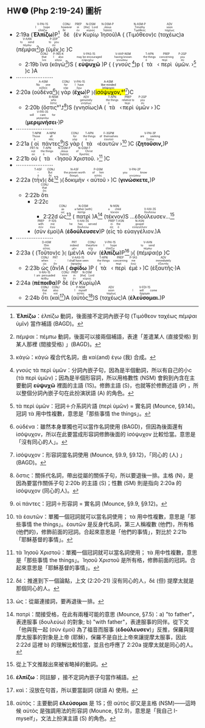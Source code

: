 ## HW❽ (Php 2:19-24) 圖析


- 2:19a (<RUBY><ruby><ruby><strong>Ἐλπίζω</strong><rt>ἐλπίζω</rt></ruby><rt>I hope</rt></ruby><rt>V-PAI-1S</rt></RUBY>)P[^1] <RUBY><ruby><ruby>δὲ<rt>δέ</rt></ruby><rt>however</rt></ruby><rt>CONJ</rt></RUBY> (<RUBY><ruby><ruby>ἐν<rt>ἐν</rt></ruby><rt>in</rt></ruby><rt>PREP</rt></RUBY> <RUBY><ruby><ruby>Κυρίῳ<rt>κύριος</rt></ruby><rt>[the] Lord</rt></ruby><rt>N-DSM</rt></RUBY> <RUBY><ruby><ruby>Ἰησοῦ<rt>Ἰησοῦς</rt></ruby><rt>Jesus</rt></ruby><rt>N-DSM-P</rt></RUBY>)A { (<RUBY><ruby><ruby>Τιμόθεον<rt>Τιμόθεος</rt></ruby><rt>Timothy</rt></ruby><rt>N-ASM-P</rt></RUBY>)c (<RUBY><ruby><ruby>ταχέως<rt>ταχέως</rt></ruby><rt>soon</rt></ruby><rt>ADV</rt></RUBY>)a (<RUBY><ruby><ruby><em>πέμψαι</em><rt>πέμπω</rt></ruby><rt>to send</rt></ruby><rt>V-AAN</rt></RUBY>[^2])p (<RUBY><ruby><ruby>ὑμῖν,<rt>σύ</rt></ruby><rt>to you</rt></ruby><rt>P-2DP</rt></RUBY>)c }C
	- 2:19b <RUBY><ruby><ruby>ἵνα<rt>ἵνα</rt></ruby><rt>that</rt></ruby><rt>CONJ</rt></RUBY> (<RUBY><ruby><ruby>κἀγὼ<rt>κἀγώ</rt></ruby><rt>I also</rt></ruby><rt>P-1NS-K</rt></RUBY>[^3])S (<RUBY><ruby><ruby><strong>εὐψυχῶ</strong><rt>εὐψυχέω</rt></ruby><rt>may be encouraged</rt></ruby><rt>V-PAS-1S</rt></RUBY>)P { (<RUBY><ruby><ruby><em>γνοὺς</em><rt>γινώσκω</rt></ruby><rt>having known</rt></ruby><rt>V-AAP-NSM</rt></RUBY>[^4])p (<RUBY><ruby><ruby>τὰ<rt>ὁ</rt></ruby><rt>the things</rt></ruby><rt>T-APN</rt></RUBY> ‹<RUBY><ruby><ruby>περὶ<rt>περί</rt></ruby><rt>concerning</rt></ruby><rt>PREP</rt></RUBY> <RUBY><ruby><ruby>ὑμῶν.<rt>σύ</rt></ruby><rt>you</rt></ruby><rt>P-2GP</rt></RUBY> ›[^5] )c }A 
- ⋯⋯⋯⋯⋯⋯⋯
- 2:20a (<RUBY><ruby><ruby>οὐδένα<rt>οὐδείς</rt></ruby><rt>No one</rt></ruby><rt>A-ASM</rt></RUBY>[^6])⦇ <RUBY><ruby><ruby>γὰρ<rt>γάρ</rt></ruby><rt>for</rt></ruby><rt>CONJ</rt></RUBY> (<RUBY><ruby><ruby><strong>ἔχω</strong><rt>ἔχω</rt></ruby><rt>I have</rt></ruby><rt>V-PAI-1S</rt></RUBY>)P ⦈(<mark><RUBY><ruby><ruby>ἰσόψυχον,<rt>ἰσόψυχος</rt></ruby><rt>like-minded</rt></ruby><rt>A-ASM</rt></RUBY>°¹</mark>[^7])C 
	- 2:20b (<RUBY><ruby><ruby>ὅστις°¹⮥<rt>ὅστις</rt></ruby><rt>who</rt></ruby><rt>R-NSM</rt></RUBY>[^8])S (<RUBY><ruby><ruby>γνησίως<rt>γνησίως</rt></ruby><rt>genuinely</rt></ruby><rt>ADV</rt></RUBY>)A (<RUBY><ruby><ruby>τὰ<rt>ὁ</rt></ruby><rt>the things</rt></ruby><rt>T-APN</rt></RUBY> ‹<RUBY><ruby><ruby>περὶ<rt>περί</rt></ruby><rt>relative to</rt></ruby><rt>PREP</rt></RUBY> <RUBY><ruby><ruby>ὑμῶν<rt>σύ</rt></ruby><rt>you</rt></ruby><rt>P-2GP</rt></RUBY> › )C (<RUBY><ruby><ruby><strong>μεριμνήσει·</strong><rt>μεριμνάω</rt></ruby><rt>will care for</rt></ruby><rt>V-FAI-3S</rt></RUBY>)P 
- ⋯⋯⋯⋯⋯⋯⋯
- 2:21a (<RUBY><ruby><ruby>οἱ<rt>ὁ</rt></ruby><rt>Those</rt></ruby><rt>T-NPM</rt></RUBY> <RUBY><ruby><ruby>πάντες<rt>πᾶς</rt></ruby><rt>all</rt></ruby><rt>A-NPM</rt></RUBY>[^9])S <RUBY><ruby><ruby>γὰρ<rt>γάρ</rt></ruby><rt>for</rt></ruby><rt>CONJ</rt></RUBY> (<RUBY><ruby><ruby>τὰ<rt>ὁ</rt></ruby><rt>the things</rt></ruby><rt>T-APN</rt></RUBY> ‹<RUBY><ruby><ruby>ἑαυτῶν<rt>ἑαυτοῦ</rt></ruby><rt>of themselves</rt></ruby><rt>F-3GPM</rt></RUBY> ›[^10] )C (<RUBY><ruby><ruby><strong>ζητοῦσιν,</strong><rt>ζητέω</rt></ruby><rt>are seeking</rt></ruby><rt>V-PAI-3P</rt></RUBY>)P 
- 2:21b <RUBY><ruby><ruby>οὐ<rt>οὐ</rt></ruby><rt>not</rt></ruby><rt>PRT-N</rt></RUBY> (<RUBY><ruby><ruby>τὰ<rt>ὁ</rt></ruby><rt>the things</rt></ruby><rt>T-APN</rt></RUBY> ‹<RUBY><ruby><ruby>Ἰησοῦ<rt>Ἰησοῦς</rt></ruby><rt>Jesus</rt></ruby><rt>N-GSM-P</rt></RUBY> <RUBY><ruby><ruby>Χριστοῦ.<rt>Χριστός</rt></ruby><rt>of Christ</rt></ruby><rt>N-GSM-T</rt></RUBY> ›[^11] )C
- ⋯⋯⋯⋯⋯⋯⋯
- 2:22a (<RUBY><ruby><ruby>τὴν<rt>ὁ</rt></ruby><rt>-</rt></ruby><rt>T-ASF</rt></RUBY>)⦇ <RUBY><ruby><ruby>δὲ<rt>δέ</rt></ruby><rt>But</rt></ruby><rt>CONJ</rt></RUBY>[^12] ⦈(<RUBY><ruby><ruby>δοκιμὴν<rt>δοκιμή</rt></ruby><rt>the proven worth</rt></ruby><rt>N-ASF</rt></RUBY> ‹ <RUBY><ruby><ruby>αὐτοῦ<rt>αὐτός</rt></ruby><rt>of him</rt></ruby><rt>P-GSM</rt></RUBY> › )C (<RUBY><ruby><ruby><strong>γινώσκετε,</strong><rt>γινώσκω</rt></ruby><rt>you know</rt></ruby><rt>V-PAI-2P</rt></RUBY>)P
	- 2:22b <RUBY><ruby><ruby>ὅτι<rt>ὅτι</rt></ruby><rt>that</rt></ruby><rt>CONJ</rt></RUBY> 
		- 2:22c 
			- 2:22d <RUBY><ruby><ruby>ὡς<rt>ὡς</rt></ruby><rt>as</rt></ruby><rt>CONJ</rt></RUBY>[^13] (<RUBY><ruby><ruby>πατρὶ<rt>πατήρ</rt></ruby><rt>a father [with]</rt></ruby><rt>N-DSM</rt></RUBY>)A[^14] (<RUBY><ruby><ruby>τέκνον<rt>τέκνον</rt></ruby><rt>a child</rt></ruby><rt>N-NSN</rt></RUBY>)S <RUBY><ruby>...ἐδούλευσεν...<rt>δουλεύω</rt></ruby><rt>V-AAI-3S</rt></RUBY>[^15]
		- (<RUBY><ruby><ruby>σὺν<rt>σύν</rt></ruby><rt>with</rt></ruby><rt>PREP</rt></RUBY> <RUBY><ruby><ruby>ἐμοὶ<rt>ἐγώ</rt></ruby><rt>me</rt></ruby><rt>P-1DS</rt></RUBY>)A (<RUBY><ruby><ruby><strong>ἐδούλευσεν</strong><rt>δουλεύω</rt></ruby><rt>he has served</rt></ruby><rt>V-AAI-3S</rt></RUBY>)P (<RUBY><ruby><ruby>εἰς<rt>εἰς</rt></ruby><rt>in</rt></ruby><rt>PREP</rt></RUBY> <RUBY><ruby><ruby>τὸ<rt>ὁ</rt></ruby><rt>the</rt></ruby><rt>T-ASN</rt></RUBY> <RUBY><ruby><ruby>εὐαγγέλιον.<rt>εὐαγγέλιον</rt></ruby><rt>gospel</rt></ruby><rt>N-ASN</rt></RUBY>)A
- ⋯⋯⋯⋯⋯⋯⋯
- 2:23a { (<RUBY><ruby><ruby>Τοῦτον<rt>οὗτος</rt></ruby><rt>Him</rt></ruby><rt>D-ASM</rt></RUBY>)c }⦇ (<RUBY><ruby><ruby>μὲν<rt>μέν</rt></ruby><rt>indeed</rt></ruby><rt>PRT</rt></RUBY>)A <RUBY><ruby><ruby>οὖν<rt>οὖν</rt></ruby><rt>therefore</rt></ruby><rt>CONJ</rt></RUBY> (<RUBY><ruby><ruby><strong>ἐλπίζω</strong><rt>ἐλπίζω</rt></ruby><rt>I hope</rt></ruby><rt>V-PAI-1S</rt></RUBY>)P[^16] ⦈{ (<RUBY><ruby><ruby><em>πέμψαι</em><rt>πέμπω</rt></ruby><rt>to send</rt></ruby><rt>V-AAN</rt></RUBY>)p }C
	- 2:23b <RUBY><ruby><ruby>ὡς<rt>ὡς</rt></ruby><rt>when</rt></ruby><rt>CONJ</rt></RUBY> (<RUBY><ruby><ruby>ἂν<rt>ἄν</rt></ruby><rt>-</rt></ruby><rt>PRT</rt></RUBY>)A (<RUBY><ruby><ruby><strong>ἀφίδω</strong><rt>ἀφοράω</rt></ruby><rt>I shall have seen</rt></ruby><rt>V-AAS-1S</rt></RUBY>)P (<RUBY><ruby><ruby>τὰ<rt>ὁ</rt></ruby><rt>the things</rt></ruby><rt>T-APN</rt></RUBY> ‹<RUBY><ruby><ruby>περὶ<rt>περί</rt></ruby><rt>concerning</rt></ruby><rt>PREP</rt></RUBY> <RUBY><ruby><ruby>ἐμὲ<rt>ἐγώ</rt></ruby><rt>me</rt></ruby><rt>P-1AS</rt></RUBY> › )C (<RUBY><ruby><ruby>ἐξαυτῆς·<rt>ἐξαυτῆς</rt></ruby><rt>immediately</rt></ruby><rt>ADV</rt></RUBY>)A
- 2:24a (<RUBY><ruby><ruby><strong>πέποιθα</strong><rt>πείθω</rt></ruby><rt>I am persuaded</rt></ruby><rt>V-RAI-1S</rt></RUBY>)P <RUBY><ruby><ruby>δὲ<rt>δέ</rt></ruby><rt>now</rt></ruby><rt>CONJ</rt></RUBY> (<RUBY><ruby><ruby>ἐν<rt>ἐν</rt></ruby><rt>in</rt></ruby><rt>PREP</rt></RUBY> <RUBY><ruby><ruby>Κυρίῳ<rt>κύριος</rt></ruby><rt>[the] Lord</rt></ruby><rt>N-DSM</rt></RUBY>)A 
	- 2:24b <RUBY><ruby><ruby>ὅτι<rt>ὅτι</rt></ruby><rt>that</rt></ruby><rt>CONJ</rt></RUBY> (<RUBY><ruby><ruby>καὶ<rt>καί</rt></ruby><rt>also</rt></ruby><rt>CONJ</rt></RUBY>[^17])A (<RUBY><ruby><ruby>αὐτὸς<rt>αὐτός</rt></ruby><rt>I myself</rt></ruby><rt>P-NSM</rt></RUBY>[^18])S (<RUBY><ruby><ruby>ταχέως<rt>ταχέως</rt></ruby><rt>soon</rt></ruby><rt>ADV</rt></RUBY>)A (<RUBY><ruby><ruby><strong>ἐλεύσομαι.</strong><rt>ἔρχομαι</rt></ruby><rt>I will come</rt></ruby><rt>V-FDI-1S</rt></RUBY>)P

[^1]: **Ἐλπίζω**：ἐλπίζω 動詞，後面接不定詞內嵌子句 (Τιμόθεον ταχέως _πέμψαι_ ὑμῖν) 當作補語 (BAGD)。
[^2]: _πέμψαι_：πέμπω 動詞，後面可以接兩個補語，表達「差遣某人 (直接受格) 到某人那裡 (間接受格) 」(BAGD)。
[^3]: κἀγὼ：κἀγώ 複合代名詞，由 καὶ(and) ἐγω (我) 合成。
[^4]: _γνοὺς_ τὰ περὶ ὑμῶν：分詞內嵌子句，因為是半個動詞，所以有自己的小c (τὰ περὶ ὑμῶν)；因為是半個形容詞，所以用格數性 (NSM) 會鉤到內含在主要動詞 **εὐψυχῶ** 裡面的主語 (1S)。修飾主語 (S)，也就等於修飾述語 (P) ，所以整個分詞內嵌子句在此扮演狀語 (A) 的角色。
[^5]: τὰ περὶ ὑμῶν：冠詞＋介系詞片語 (περὶ ὑμῶν) = 實名詞 (Mounce, §9.14)。冠詞 τὰ 用中性複數，意思是「那些事情 the things」。
[^6]: οὐδένα：雖然本身單獨也可以當作名詞使用 (BAGD)，但因為後面還有 ἰσόψυχον，所以在此要當成形容詞修飾後面的 ἰσόψυχον 比較恰當。意思是「沒有同心的人」。
[^7]: ἰσόψυχον：形容詞當名詞使用 (Mounce, §9.9, §9.12)，「同心的 (人) 」(BAGD)。
[^8]: ὅστις：關係代名詞，帶出從屬的關係子句，所以要退後一排。主格 (N)，是因為要當作關係子句 2:20b 的主語 (S)；性數 (SM) 則是指向 2:20a 的 ἰσόψυχον (同心的人)。
[^9]: οἱ πάντες：冠詞＋形容詞 = 實名詞 (Mounce, §9.9, §9.12)。
[^10]: τὰ ἑαυτῶν：單獨一個冠詞就可以當名詞使用； τὰ 用中性複數，意思是「那些事情 the things」。ἑαυτῶν 是反身代名詞，第三人稱複數 (他們)，所有格 (他們的)，修飾前面的冠詞。合起來意思是「他們的事情」，對比於 2:21b 「耶穌基督的事情」。
[^11]: τὰ Ἰησοῦ Χριστοῦ：單獨一個冠詞就可以當名詞使用； τὰ 用中性複數，意思是「那些事情 the things」。Ἰησοῦ Χριστοῦ 是所有格，修飾前面的冠詞。合起來意思是「耶穌基督的事情」。
[^12]: δὲ：推進到下一個論點，上文 (2:20-21) 沒有同心的人，δὲ (但) 提摩太就是那個同心的人。
[^13]: ὡς：從屬連接詞，要再退後一排。
[^14]: πατρὶ：間接受格，在此有兩種可能的意思 (Mounce, §7.5)：a) "to father"，表達服事 (δουλεύω) 的對象; b) "with father"，表達服事的同伴。從下文「他與我一起 (σὺν ἐμοὶ) 為了福音而服事 (**ἐδούλευσεν**)」反推，保羅與提摩太服事的對象是上帝 (耶穌)，保羅不是自比上帝來讓提摩太服事，因此 2:22d 這裡 b) 的理解比較恰當，並且也呼應了 2:20a 提摩太就是同心的人。
[^15]: 從上下文推敲出來被省略掉的動詞。
[^16]: **ἐλπίζω**：同註腳 [^1]，接不定詞內嵌子句當作補語。
[^17]: καὶ：沒放在句首，所以要當副詞 (狀語 A) 使用。
[^18]: αὐτὸς：主要動詞 **ἐλεύσομαι** 是 1S；但 αὐτὸς 卻又是主格 (NSM)——這時候 αὐτὸς 是強調用法的形容詞 (Mounce, §12.9)，意思是「我自己 I-myself」，文法上扮演主語 (S) 的角色。
